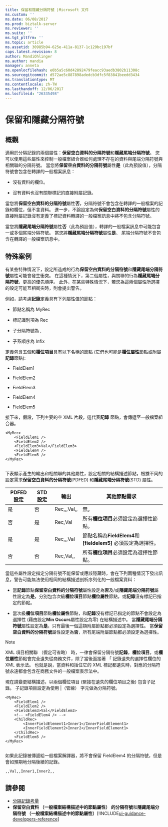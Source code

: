 ```yaml
---
title: 保留和隱藏分隔符號 |Microsoft 文件
ms.custom: ''
ms.date: 06/08/2017
ms.prod: biztalk-server
ms.reviewer: ''
ms.suite: ''
ms.tgt_pltfrm: ''
ms.topic: article
ms.assetid: 30985b94-625e-411a-8137-1c129bc197bf
caps.latest.revision: 8
author: MandiOhlinger
ms.author: mandia
manager: anneta
ms.openlocfilehash: e0b5a5c60d42892479feacc93aedb3802b11308c
ms.sourcegitcommit: d572ae5c887898adedcb3dfc5f83841beedd3434
ms.translationtype: MT
ms.contentlocale: zh-TW
ms.lasthandoff: 12/06/2017
ms.locfileid: "26335498"
---
```

# <a name="delimiter-preservation-and-suppression"></a>保留和隱藏分隔符號

## <a name="overview"></a>概觀
適用於分隔記錄的兩個屬性：**保留空白資料的分隔符號**和**隱藏尾端分隔符號**。 您可以使用這些屬性來控制一般檔案組合器如何處理不存在的資料與尾端分隔符號與相關聯的分隔符號。 當您將**保留空白資料的分隔符號**屬性**是**（此為預設值），分隔符號會包含在轉譯的一般檔案訊息：  
  
-   沒有資料的欄位。  
  
-   沒有資料也沒有關聯標記的直接附屬記錄。  
  
 當您將**保留空白資料的分隔符號**屬性**否**，分隔符號不會包含在轉譯的一般檔案的記錄和欄位，但不含資料。 進一步，不論設定為何**保留空白資料的分隔符號**屬性的直接附屬記錄沒有定義了標記資料轉譯的一般檔案訊息中將不包含分隔符號。  
  
 當您將**隱藏尾端分隔符號**屬性**否**（此為預設值），轉譯的一般檔案訊息中可能包含一或多個尾端分隔符號。 當您將**隱藏尾端分隔符號**屬性**是**、 尾端分隔符號不會包含在轉譯的一般檔案訊息中。  

## <a name="special-scenarios"></a>特殊案例  
 有某些特殊情況下，設定所造成的行為**保留空白資料的分隔符號**和**隱藏尾端分隔符號**屬性可能會發生衝突。 在這種情況下，第二個屬性，與關聯的行為**隱藏尾端分隔符號**，更高的優先順序。 此外，在某些特殊情況下，若您為這兩個屬性所選擇的設定可能互相衝突時，則會提出警告。  
  
 例如，請考慮**記錄**定義具有下列屬性值的節點：  
  
-   節點名稱為 MyRec  
  
-   標記識別項為 Rec  
  
-   子分隔符號為 ,  
  
-   子系順序為 Infix  
  
 定義包含五個和**欄位項目**具有以下名稱的節點 (它們也可能是**欄位屬性**節點或附屬**記錄**節點):  
  
-   FieldElem1  
  
-   FieldElem2  
  
-   FieldElem3  
  
-   FieldElem4  
  
-   FieldElem5  
  
 接下來，假設，下列主要的空 XML 片段，這代表**記錄** 節點，會傳遞至一般檔案組合器。  
  
```  
<MyRec>  
    <FieldElem1 />  
    <FieldElem2 />  
    <FieldElem3>Val</FieldElem3>  
    <FieldElem4 />  
    <FieldElem5 />  
</MyRec>  
  
```  
  
 下表顯示產生的輸出和相關聯的其他屬性，設定相關的結構描述節點，根據不同的設定需求**保留空白資料的分隔符號**(PDFED) 和**隱藏尾端分隔符號**(STD) 屬性。  
  
|PDFED 設定|STD 設定|輸出|其他節點需求|  
|---|---|---|---|  
|是|否|Rec,,,Val,,|無。|  
|否|是|Rec,Val|所有**欄位項目**必須設定為選擇性節點。|  
|是|是|Rec,,,Val|節點名稱為**FieldElem4**和 **[fieldelem5]** 必須設定為選擇性。|  
|否|否|Rec,Val,,|所有**欄位項目**必須設定為選擇性節點。|  
  
 當這些屬性設定指定分隔符號不能保留或應該隱藏時，會在下列兩種情況下發出訊息，警告可能無法使用相同的結構描述剖析序列化的一般檔案資料：  
  
-   當**記錄**節點**保留空白資料的分隔符號**屬性設定為**否**及/或**隱藏尾端分隔符號**屬性設定為**是**，分別包含次級**欄位項目**節點**欄位屬性**節點，或**記錄**沒有標記已指定的節點。  
  
-   當次級**欄位項目**節點**欄位屬性**節點，和**記錄**沒有標記已指定的節點不會設定為選擇性 (藉由設定**Min Occurs**屬性設定為零) 在結構描述中。 當**隱藏尾端分隔符號**屬性設定為**是**，只有最後一個這類附屬節點都必須設定為選擇性。 當**保留空白資料的分隔符號**屬性設定為**否**，所有尾端附屬節點都必須設定為選擇性。  
  
> [!NOTE]
>  XML 項目相關聯 （假定可省略） 時，一律會保留分隔符號**記錄**，**欄位項目**，或**欄位屬性**節點會完全遺失從商務文件，除了當後面接著 「 記錄遺失的選擇性欄位的 XML 表示法。 也就是說，當資料和括住它的 XML 標記都遺失時，對應的分隔符號永遠都會包含在商務文件的一般檔案表示法中。  
  
 現在請變更結構描述，以兩個欄位項目 (緊接在遺失的欄位項目之後) 包含子記錄。 子記錄項目設定為使用 &#124;（管線） 字元做為分隔符號。  
  
```  
<MyRec>  
    <FieldElem1 />  
    <FieldElem2 />  
    <FieldElem3>Val</FieldElem3>  
    <!-- <FieldElem4 /> -->  
    <ChildRec>  
        <InnerFieldElement1>Inner1</InnerFieldElement1>   
        <InnerFieldElement2>Inner2</InnerFieldElement1>  
    </ChildRec>  
    <FieldElem5 />  
</MyRec>  
  
```  
  
 如果此記錄被傳遞給一般檔案解譯器，將不會保留 FieldElem4 的分隔符號，但是會如預期地分隔後續的記錄。  
  
```  
,,Val,,Inner1,Inner2,,  
```  
  
## <a name="see-also"></a>請參閱  
-  [分隔記錄考量](../core/delimited-record-considerations.md)   
-  **保留空白資料 （一般檔案結構描述中的節點屬性） 的分隔符號**和**隱藏尾端分隔符號 （一般檔案結構描述中的節點屬性）**[!INCLUDE[ui-guidance-developers-reference](../includes/ui-guidance-developers-reference.md)]
